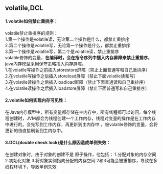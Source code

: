 ## volatile,DCL
####  1.volatile如何禁止重排序：  
volatile禁止重排序的规则：   
1.第一个操作是volatile读，无论第二个操作是什么，都禁止重排序   
2.第二个操作是volatile写，无论第一个操作是什么，都禁止重排序   
3.第一个操作是volatile写，第二个是volatile读，禁止重排序     
volatile修饰的变量，**在编译时，会在指令序列中插入内存屏障来禁止重排序**。java内存模型采用保守策略插入内存屏障。  
1.在volatile写操作之前插入storestore屏障（禁止上面普通写和自己重排序）   
2.在volatile写操作之后插入storeload屏障（禁止下面volatile读和写）   
3.在volatile读操作之后插入loadload屏障（禁止下面普通读和自己重排序）   
4.在volatile读操作之后插入loadstore屏障（禁止下面普通写和自己重排序）      
#### 2.volatile如何实现内存可见性：  
在Java内存模型中，所有变量都存储在主内存中，所有线程都可以访问，每个线程创建时，JVM都会为线程创建一个工作内存，线程对变量的操作是在工作内存中进行的。会先写到工作内存，再更新到主内存中 ，被volatile修饰的变量，会将更新的值直接刷新到主内存中。   
#### 3.DCL(double check lock)是什么原因造成单例失效：
在创建对象时，由于对象的创建不是 原子操作，他包括：
1.分配对象的内存空间 
2.初始化对象
3.将对象实例指向分配的内存空间
2和3可能会被重排序，导致在多线程环境下，导致单例失效
